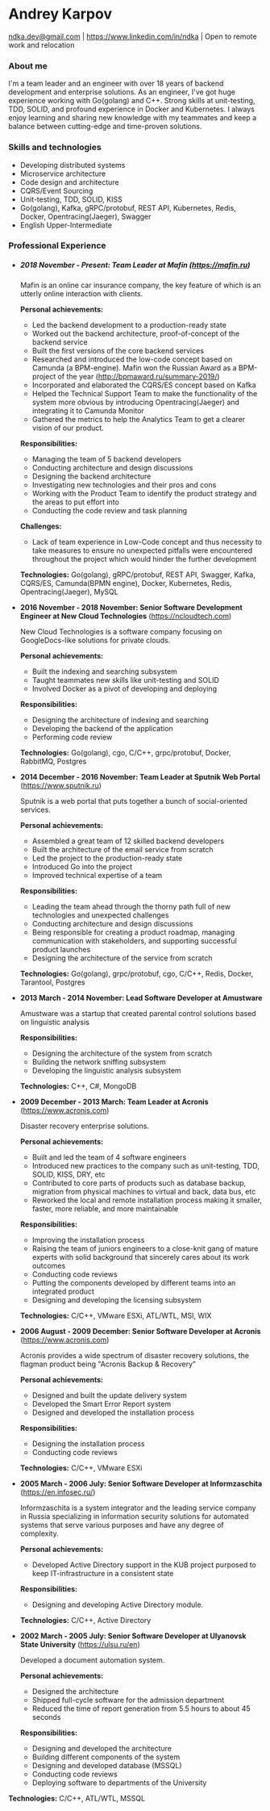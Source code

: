 # Andrey Karpov
ndka.dev@gmail.com | https://www.linkedin.com/in/ndka | Open to remote work and relocation
### About me
  I'm a team leader and an engineer with over 18 years of backend development and enterprise solutions. As an engineer, I've got huge experience working with Go(golang) and C++. Strong skills at unit-testing, TDD, SOLID, and profound experience in Docker and Kubernetes. I always enjoy learning and sharing new knowledge with my teammates and keep a balance between cutting-edge and time-proven solutions.

### Skills and technologies
- Developing distributed systems
- Microservice architecture
- Code design and architecture
- CQRS/Event Sourcing
- Unit-testing, TDD, SOLID, KISS
- Go(golang), Kafka, gRPC/protobuf, REST API, Kubernetes, Redis, Docker, Opentracing(Jaeger), Swagger
- English Upper-Intermediate

### Professional Experience
* ##### 2018 November - Present: Team Leader at Mafin (https://mafin.ru)

  Mafin is an online car insurance company, the key feature of which is an utterly online interaction with clients.

  **Personal achievements:**
  - Led the backend development to a production-ready state
  - Worked out the backend architecture, proof-of-concept of the backend service
  - Built the first versions of the core backend services
  - Researched and introduced the low-code concept based on Camunda (a BPM-engine). Mafin won the Russian Award as a BPM-project of the year (http://bpmaward.ru/summary-2019/)
  - Incorporated and elaborated the CQRS/ES concept based on Kafka
  - Helped the Technical Support Team to make the functionality of the system more obvious by introducing Opentracing(Jaeger) and integrating it to Camunda Monitor
  - Gathered the metrics to help the Analytics Team to get a clearer vision of our product.

  **Responsibilities:**
  - Managing the team of 5 backend developers
  - Conducting architecture and design discussions
  - Designing the backend architecture
  - Investigating new technologies and their pros and cons
  - Working with the Product Team to identify the product strategy and the areas to put effort into
  - Conducting the code review and task planning

  **Challenges:**
  - Lack of team experience in Low-Code concept and thus necessity to take measures to ensure no unexpected pitfalls were encountered throughout the project which would hinder the further development

  **Technologies:** Go(golang), gRPC/protobuf, REST API, Swagger, Kafka, CQRS/ES, Camunda(BPMN engine), Docker, Kubernetes, Redis, Opentracing(Jaeger), MySQL

* **2016 November - 2018 November: Senior Software Development Engineer at New Cloud Technologies** (https://ncloudtech.com)

  New Cloud Technologies is a software company focusing on GoogleDocs-like solutions for private clouds.

  **Personal achievements:**
  - Built the indexing and searching subsystem
  - Taught teammates new skills like unit-testing and SOLID
  - Involved Docker as a pivot of developing and deploying

  **Responsibilities:**
  - Designing the architecture of indexing and searching
  - Developing the backend of the application
  - Performing code review

  **Technologies:** Go(golang), cgo, C/C++, grpc/protobuf, Docker, RabbitMQ, Postgres

* **2014 December - 2016 November: Team Leader at Sputnik Web Portal** (https://www.sputnik.ru)

  Sputnik is a web portal that puts together a bunch of social-oriented services.

  **Personal achievements:**
  - Assembled a great team of 12 skilled backend developers
  - Built the architecture of the email service from scratch
  - Led the project to the production-ready state
  - Introduced Go into the project
  - Improved technical expertise of a team

  **Responsibilities:**
  - Leading the team ahead through the thorny path full of new technologies and unexpected challenges
  - Conducting architecture and design discussions
  - Being responsible for creating a product roadmap, managing communication with stakeholders, and supporting successful product launches
  - Designing the architecture of the service from scratch

  **Technologies:** Go(golang), grpc/protobuf, cgo, C/C++, Redis, Docker, Tarantool, Postgres

* **2013 March - 2014 November: Lead Software Developer at Amustware**

  Amustware was a startup that created parental control solutions based on linguistic analysis

  **Responsibilities:**
  - Designing the architecture of the system from scratch
  - Building the network sniffing subsystem
  - Developing the linguistic analysis subsystem

  **Technologies:** C++, C#, MongoDB

* **2009 December - 2013 March: Team Leader at Acronis** (https://www.acronis.com)

  Disaster recovery enterprise solutions.

  **Personal achievements:**
  - Built and led the team of 4 software engineers
  - Introduced new practices to the company such as unit-testing, TDD, SOLID, KISS, DRY, etc
  - Contributed to core parts of products such as database backup, migration from physical machines to virtual and back, data bus, etc
  - Reworked the local and remote installation process making it smaller, faster, more reliable, and more maintainable

  **Responsibilities:**
  - Improving the installation process
  - Raising the team of juniors engineers to a close-knit gang of mature experts with solid background that sincerely cares about its work outcomes
  - Conducting code reviews
  - Putting the components developed by different teams into an integrated product
  - Designing and developing the licensing subsystem

  **Technologies:** C/C++, VMware ESXi, ATL/WTL, MSI, WIX

* **2006 August - 2009 December: Senior Software Developer at Acronis** (https://www.acronis.com)

  Acronis provides a wide spectrum of disaster recovery solutions, the flagman product being "Acronis Backup & Recovery"

  **Personal achievements:**
  - Designed and built the update delivery system
  - Developed the Smart Error Report system
  - Designed and developed the installation process

  **Responsibilities:**
  - Designing the installation process
  - Conducting code reviews

  **Technologies:** C/C++, VMware ESXi

* **2005 March - 2006 July: Senior Software Developer at Informzaschita** (https://en.infosec.ru/)

  Informzaschita is a system integrator and the leading service company in Russia specializing in information security solutions for automated systems that serve various purposes and have any degree of complexity.

  **Personal achievements:**
  - Developed Active Directory support in the KUB project purposed to keep IT-infrastructure in a consistent state

  **Responsibilities:**
  - Designing and developing Active Directory module.

  **Technologies:** C/C++, Active Directory

* **2002 March - 2005 July: Senior Software Developer at Ulyanovsk State University** (https://ulsu.ru/en)

  Developed a document automation system.

  **Personal achievements:**
  - Designed the architecture
  - Shipped full-cycle software for the admission department
  - Reduced the time of report generation from 5.5 hours to about 45 seconds

  **Responsibilities:**
  - Designing and developed the architecture
  - Building different components of the system
  - Designing and developed database (MSSQL)
  - Conducting code reviews
  - Deploying software to departments of the University

 **Technologies:** C/C++, ATL/WTL, MSSQL
